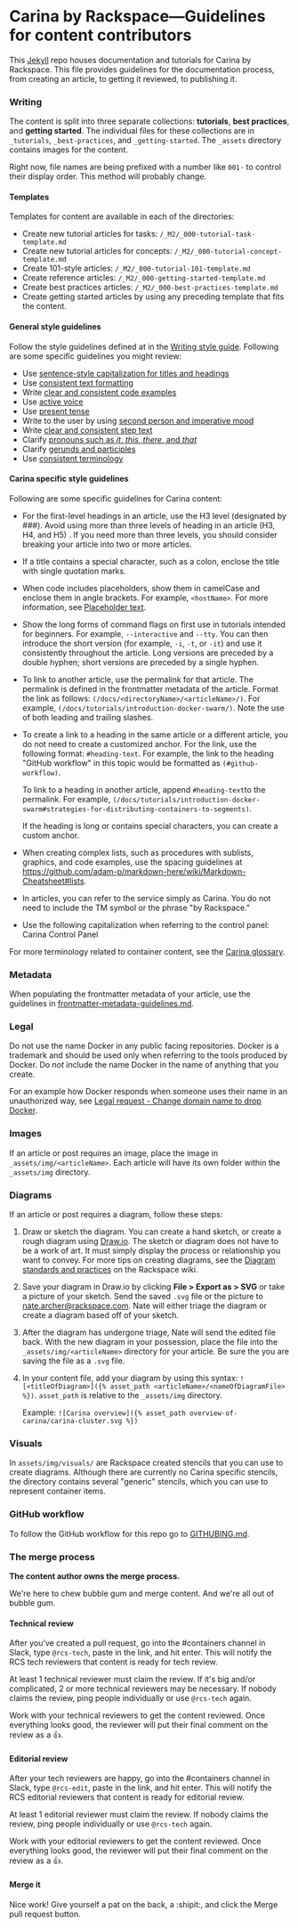 # Carina by Rackspace&mdash;Guidelines for content contributors

This [Jekyll](http://jekyllrb.com/) repo houses documentation and tutorials for Carina by Rackspace. This file provides guidelines for the documentation process, from creating an article, to getting it reviewed, to publishing it. 

### Writing

The content is split into three separate collections: **tutorials**, **best practices**, and **getting started**. The individual files for these collections are in `_tutorials`, `_best-practices`, and `_getting-started`. The `_assets` directory contains images for the content.

Right now, file names are being prefixed with a number like `001-` to control their display order. This method will probably change.

#### Templates

Templates for content are available in each of the directories:

- Create new tutorial articles for tasks: `/_M2/_000-tutorial-task-template.md`
- Create new tutorial articles for concepts: `/_M2/_000-tutorial-concept-template.md`
- Create 101-style articles: `/_M2/_000-tutorial-101-template.md`
- Create reference articles: `/_M2/_000-getting-started-template.md`
- Create best practices articles: `/_M2/_000-best-practices-template.md`
- Create getting started articles by using any preceding template that fits the content.

#### General style guidelines

Follow the style guidelines defined at in the [Writing style guide](https://one.rackspace.com/display/devdoc/Writing+style+guide). Following are some specific guidelines you might review:

- Use [sentence-style capitalization for titles and headings](https://one.rackspace.com/display/devdoc/Titles+and+headings#Titlesandheadings-Capitalizationoftitlesandheadings)
- Use [consistent text formatting](https://one.rackspace.com/display/devdoc/Text+formatting)
- Write [clear and consistent code examples](https://one.rackspace.com/display/devdoc/Code+examples)
- Use [active voice](https://one.rackspace.com/display/devdoc/Basic+writing+guidelines#Basicwritingguidelines-Useactivevoice)
- Use [present tense](https://one.rackspace.com/display/devdoc/Basic+writing+guidelines#Basicwritingguidelines-Usepresenttense)
- Write to the user by using [second person and imperative mood](https://one.rackspace.com/display/devdoc/Basic+writing+guidelines#Basicwritingguidelines-Writetoyou(thecustomer))
- Write [clear and consistent step text](https://one.rackspace.com/display/devdoc/Tasks+and+procedures)
- Clarify [pronouns such as *it*, *this*, *there*, and *that*](https://one.rackspace.com/display/devdoc/Basic+writing+guidelines#Basicwritingguidelines-Clarifypronouns)
- Clarify [gerunds and participles](https://one.rackspace.com/display/devdoc/Basic+writing+guidelines#Basicwritingguidelines-Clarifygerundsandparticiples(verbsendingin-ingand-ed))
- Use [consistent terminology](https://one.rackspace.com/display/devdoc/Terminology)

#### Carina specific style guidelines

Following are some specific guidelines for Carina content:

- For the first-level headings in an article, use the H3 level (designated by ###). Avoid using more than three levels of heading in an article (H3, H4, and H5) . If you need more than three levels, you should consider breaking your article into two or more articles.

- If a title contains a special character, such as a colon, enclose the title with single quotation marks.

- When code includes placeholders, show them in camelCase and enclose them in angle brackets. For example, `<hostName>`. For more information, see [Placeholder text](https://one.rackspace.com/display/devdoc/Placeholder+%28variable%29+text).

- Show the long forms of command flags on first use in tutorials intended for beginners. For example, `--interactive` and `--tty`. You can then introduce the short version (for example, `-i`, `-t`, or `-it`) and use it consistently throughout the article. Long versions are preceded by a double hyphen; short versions are preceded by a single hyphen.   

- To link to another article, use the permalink for that article. The permalink is defined in the frontmatter metadata of the article. Format the link as follows: `(/docs/<directoryName>/<articleName>/)`. For example, `(/docs/tutorials/introduction-docker-swarm/)`. Note the use of both leading and trailing slashes.

- To create a link to a heading in the same article or a different article, you do not need to create a customized anchor. For the link, use the following format: `#heading-text`. For example, the link to the heading "GitHub workflow" in this topic would be formatted as `(#github-workflow)`. 

    To link to a heading in another article, append `#heading-text`to the permalink. For example, `(/docs/tutorials/introduction-docker-swarm#strategies-for-distributing-containers-to-segments)`. 
    
    If the heading is long or contains special characters, you can create a custom anchor.
    
- When creating complex lists, such as procedures with sublists, graphics, and code examples, use the spacing guidelines at https://github.com/adam-p/markdown-here/wiki/Markdown-Cheatsheet#lists. 

- In articles, you can refer to the service simply as Carina. You do not need to include the TM symbol or the phrase "by Rackspace." 

- Use the following capitalization when referring to the control panel: Carina Control Panel

For more terminology related to container content, see the [Carina glossary](_getting-started/008-glossary.md).

### Metadata

When populating the frontmatter metadata of your article, use the guidelines in [frontmatter-metadata-guidelines.md](frontmatter-metadata-guidelines.md).

### Legal

Do not use the name Docker in any public facing repositories. Docker is a trademark and should be used only when referring to the tools produced by Docker. Do *not* include the name Docker in the name of anything that you create.

For an example how Docker responds when someone uses their name in an unauthorized way, see [Legal request - Change domain name to drop Docker](https://github.com/j-bennet/wharfee/issues/89).  

### Images

If an article or post requires an image, place the image in `_assets/img/<articleName>`. Each article will have its own folder within the `_assets/img` directory.

### Diagrams

If an article or post requires a diagram, follow these steps:

1. Draw or sketch the diagram. You can create a hand sketch, or create a rough diagram using [Draw.io](https://www.draw.io/). The sketch or diagram does not have to be a work of art. It must simply display the process or relationship you want to convey. For more tips on creating diagrams, see the [Diagram standards and practices](https://one.rackspace.com/display/devdoc/Diagram+standards+and+practices) on the Rackspace wiki.

2. Save your diagram in Draw.io by clicking **File > Export as > SVG** or take a picture of your sketch. Send the saved `.svg` file or the picture to <nate.archer@rackspace.com>. Nate will either triage the diagram or create a diagram based off of your sketch.

3. After the diagram has undergone triage, Nate will send the edited file back. With the new diagram in your possession, place the file into the `_assets/img/<articleName>` directory for your article. Be sure the you are saving the file as a `.svg` file.

4. In your content file, add your diagram by using this syntax: `![<titleOfDiagram>]({% asset_path
<articleName>/<nameOfDiagramFile> %})`. `asset_path` is relative to the `_assets/img` directory.

    Example: `![Carina overview]({% asset_path overview-of-carina/carina-cluster.svg %})`

### Visuals

In `assets/img/visuals/` are Rackspace created stencils that you can use to create diagrams. Although there are currently no Carina specific stencils, the directory contains several "generic" stencils, which you can use to represent container items.

### GitHub workflow

To follow the GitHub workflow for this repo go to [GITHUBING.md](GITHUBING.md).

### The merge process

**The content author owns the merge process.**

We're here to chew bubble gum and merge content. And we're all out of bubble gum.

#### Technical review

After you've created a pull request, go into the #containers channel in Slack, type `@rcs-tech`, paste in the link, and hit enter. This will notify the RCS tech reviewers that content is ready for tech review.

At least 1 technical reviewer must claim the review. If it's big and/or complicated, 2 or more technical reviewers may be necessary. If nobody claims the review, ping people individually or use `@rcs-tech` again.

Work with your technical reviewers to get the content reviewed. Once everything looks good, the reviewer will put their final comment on the review as a :+1:.

#### Editorial review

After your tech reviewers are happy, go into the #containers channel in Slack, type `@rcs-edit`, paste in the link, and hit enter. This will notify the RCS editorial reviewers that content is ready for editorial review.

At least 1 editorial reviewer must claim the review. If nobody claims the review, ping people individually or use `@rcs-tech` again.

Work with your editorial reviewers to get the content reviewed. Once everything looks good, the reviewer will put their final comment on the review as a :+1:.

#### Merge it

Nice work! Give yourself a pat on the back, a :shipit:, and click the Merge pull request button.
